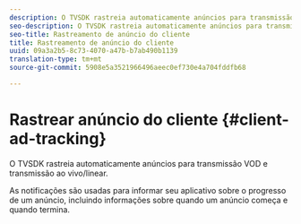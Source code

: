 ```yaml
---
description: O TVSDK rastreia automaticamente anúncios para transmissão VOD e transmissão ao vivo/linear.
seo-description: O TVSDK rastreia automaticamente anúncios para transmissão VOD e transmissão ao vivo/linear.
seo-title: Rastreamento de anúncio do cliente
title: Rastreamento de anúncio do cliente
uuid: 09a3a2b5-8c73-4070-a47b-b7ab490b1139
translation-type: tm+mt
source-git-commit: 5908e5a3521966496aeec0ef730e4a704fddfb68

---
```



# Rastrear anúncio do cliente {#client-ad-tracking}

O TVSDK rastreia automaticamente anúncios para transmissão VOD e transmissão ao vivo/linear.

As notificações são usadas para informar seu aplicativo sobre o progresso de um anúncio, incluindo informações sobre quando um anúncio começa e quando termina.